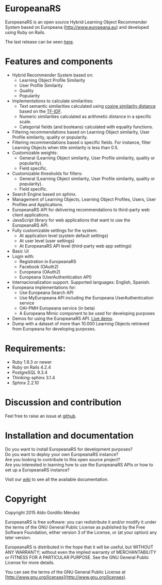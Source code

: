 # EuropeanaRS  
EuropeanaRS is an open source Hybrid Learning Object Recommender System based on Europeana (http://www.europeana.eu) and developed using Ruby on Rails.

The last release can be seen [here](https://github.com/agordillo/EuropeanaRS/releases).

# Features and components
  
* Hybrid Recommender System based on:
  * Learning Object Profile Similarity
  * User Profile Similarity
  * Quality
  * Popularity
* Implementations to calculate similarities:
  * Text semantic similarities calculated using [cosine similarity distance](https://en.wikipedia.org/wiki/Cosine_similarity) based on the [TF-IDF](https://en.wikipedia.org/wiki/Tf%E2%80%93idf).  
  * Numeric similarities calculated as arithmetic distance in a specific scale.  
  * Categorial fields (and booleans) calculated with equality functions.  
* Filtering recommendations based on Learning Object similarity, User Profile similarity, quality or popularity.
* Filtering recommendations based o specific fields. For instance, filter Learning Objects when title similarity is less than 0.5.
* Customizable weights: 
  * General (Learning Object similarity, User Profile similarity, quality or popularity).
  * Field specific.
* Customizable thresholds for filters:
  * General (Learning Object similarity, User Profile similarity, quality or popularity).
  * Field specific.
* Search Engine based on sphinx.
* Management of Learning Objects, Learning Object Profiles, Users, User Profiles and Applications.
* EuropeanaRS API for delivering recommendations to third-party web client applications.
* JavaScript library for web applications that want to use the EuropeanaRS API.
* Fully customizable settings for the system.
  * At application level (system default settings)
  * At user level (user settings)
  * At EuropeanaRS API level (third-party web app settings)
* Basic UI
* Login with:
  * Registration in EuropeanaRS  
  * Facebook (OAuth2)
  * Europeana (OAuth2)
  * Europeana (UserAuthentication API)
* Internacionalization support. Supported languages: English, Spanish.
* Europeana implementations for:
  * Use Europeana Search API
  * Use MyEuropeana API including the Europeana UserAuthentication service
  * OAI-PMH Europeana service (in beta)
  * A Europeana Mimic component to be used for developing purposes
* Demos for using the EuropeanaRS API. [Live demo](http://europeanars.global.dit.upm.es/demo/index.html).
* Dump with a dataset of more than 10.000 Learning Objects retrieved from Europeana for developing purposes.


# Requirements:  

* Ruby 1.9.3 or newer
* Ruby on Rails 4.2.4
* PostgreSQL 9.3.4
* Thinking-sphinx 3.1.4
* Sphinx 2.2.10


# Discussion and contribution
  
Feel free to raise an issue at [github](http://github.com/agordillo/EuropeanaRS/issues).  


# Installation and documentation

Do you want to install EuropeanaRS for development purposes? <br/>
Do you want to deploy your own EuropeanaRS instance? <br/>
Are you looking to contribute to this open source project?  <br/>
Are you interested in learning how to use the EuropeanaRS APIs or how to set up a EuropeanaRS instance? <br/>

Visit our [wiki](http://github.com/agordillo/EuropeanaRS/wiki) to see all the available documentation.  



# Copyright

Copyright 2015 Aldo Gordillo Méndez

EuropeanaRS is free software: you can redistribute it and/or modify it under the terms of the GNU General Public License as published by the Free Software Foundation, either version 3 of the License, or (at your option) any later version.

EuropeanaRS is distributed in the hope that it will be useful, but WITHOUT ANY WARRANTY; without even the implied warranty of MERCHANTABILITY or FITNESS FOR A PARTICULAR PURPOSE.  See the GNU General Public License for more details.

You can see the terms of the GNU General Public License at [http://www.gnu.org/licenses](http://www.gnu.org/licenses).

